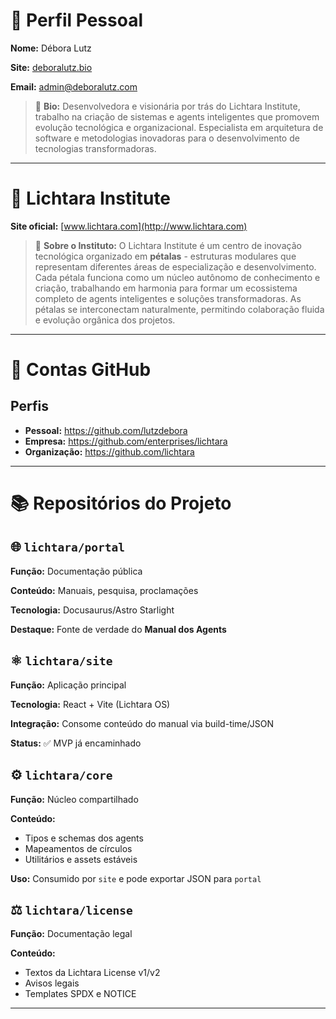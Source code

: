 # 👤 Perfil Pessoal

**Nome:** Débora Lutz

**Site:** [deboralutz.bio](http://deboralutz.bio)

**Email:** [admin@deboralutz.com](mailto:admin@deboralutz.com)

> 🌟 **Bio:** Desenvolvedora e visionária por trás do Lichtara Institute, trabalho na criação de sistemas e agents inteligentes que promovem evolução tecnológica e organizacional. Especialista em arquitetura de software e metodologias inovadoras para o desenvolvimento de tecnologias transformadoras.
> 

---

# 🏢 Lichtara Institute

**Site oficial:** [www.lichtara.com](http://www.lichtara.com)

> 🌸 **Sobre o Instituto:** O Lichtara Institute é um centro de inovação tecnológica organizado em **pétalas** - estruturas modulares que representam diferentes áreas de especialização e desenvolvimento. Cada pétala funciona como um núcleo autônomo de conhecimento e criação, trabalhando em harmonia para formar um ecossistema completo de agents inteligentes e soluções transformadoras. As pétalas se interconectam naturalmente, permitindo colaboração fluida e evolução orgânica dos projetos.
> 

---

# 🔗 Contas GitHub

## Perfis

- **Pessoal:** https://github.com/lutzdebora
- **Empresa:** https://github.com/enterprises/lichtara
- **Organização:** https://github.com/lichtara

---

# 📚 Repositórios do Projeto

## 🌐 `lichtara/portal`

**Função:** Documentação pública

**Conteúdo:** Manuais, pesquisa, proclamações

**Tecnologia:** Docusaurus/Astro Starlight

**Destaque:** Fonte de verdade do **Manual dos Agents**

## ⚛️ `lichtara/site`

**Função:** Aplicação principal

**Tecnologia:** React + Vite (Lichtara OS)

**Integração:** Consome conteúdo do manual via build-time/JSON

**Status:** ✅ MVP já encaminhado

## ⚙️ `lichtara/core`

**Função:** Núcleo compartilhado

**Conteúdo:**

- Tipos e schemas dos agents
- Mapeamentos de círculos
- Utilitários e assets estáveis

**Uso:** Consumido por `site` e pode exportar JSON para `portal`

## ⚖️ `lichtara/license`

**Função:** Documentação legal

**Conteúdo:**

- Textos da Lichtara License v1/v2
- Avisos legais
- Templates SPDX e NOTICE

---
